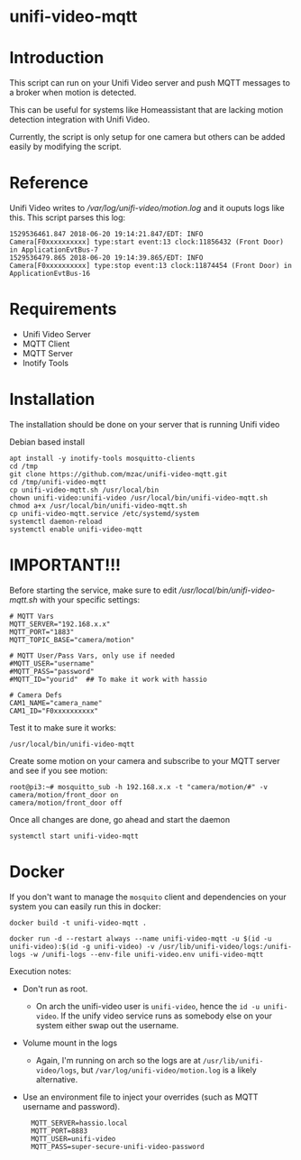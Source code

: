 # unifi-video-mqtt

# Introduction
This script can run on your Unifi Video server and push MQTT messages to a broker when motion is detected.

This can be useful for systems like Homeassistant that are lacking motion detection integration with Unifi Video.

Currently, the script is only setup for one camera but others can be added easily by modifying the script.

# Reference
Unifi Video writes to */var/log/unifi-video/motion.log* and it ouputs logs like this.  This script parses this log:
```
1529536461.847 2018-06-20 19:14:21.847/EDT: INFO   Camera[F0xxxxxxxxxx] type:start event:13 clock:11856432 (Front Door) in ApplicationEvtBus-7
1529536479.865 2018-06-20 19:14:39.865/EDT: INFO   Camera[F0xxxxxxxxxx] type:stop event:13 clock:11874454 (Front Door) in ApplicationEvtBus-16
```

# Requirements
* Unifi Video Server
* MQTT Client
* MQTT Server
* Inotify Tools

# Installation

The installation should be done on your server that is running Unifi video

Debian based install
```
apt install -y inotify-tools mosquitto-clients
cd /tmp
git clone https://github.com/mzac/unifi-video-mqtt.git
cd /tmp/unifi-video-mqtt
cp unifi-video-mqtt.sh /usr/local/bin
chown unifi-video:unifi-video /usr/local/bin/unifi-video-mqtt.sh
chmod a+x /usr/local/bin/unifi-video-mqtt.sh
cp unifi-video-mqtt.service /etc/systemd/system
systemctl daemon-reload
systemctl enable unifi-video-mqtt
```

# IMPORTANT!!!
Before starting the service, make sure to edit */usr/local/bin/unifi-video-mqtt.sh* with your specific
settings:

```
# MQTT Vars
MQTT_SERVER="192.168.x.x"
MQTT_PORT="1883"
MQTT_TOPIC_BASE="camera/motion"

# MQTT User/Pass Vars, only use if needed
#MQTT_USER="username"
#MQTT_PASS="password"
#MQTT_ID="yourid"  ## To make it work with hassio

# Camera Defs
CAM1_NAME="camera_name"
CAM1_ID="F0xxxxxxxxxx"
```

Test it to make sure it works:
```
/usr/local/bin/unifi-video-mqtt
```

Create some motion on your camera and subscribe to your MQTT server and see if you see motion:

```
root@pi3:~# mosquitto_sub -h 192.168.x.x -t "camera/motion/#" -v
camera/motion/front_door on
camera/motion/front_door off
```

Once all changes are done, go ahead and start the daemon
```
systemctl start unifi-video-mqtt
```

# Docker

If you don't want to manage the `mosquito` client and dependencies on your system you can easily run this in docker:

```
docker build -t unifi-video-mqtt .

docker run -d --restart always --name unifi-video-mqtt -u $(id -u unifi-video):$(id -g unifi-video) -v /usr/lib/unifi-video/logs:/unifi-logs -w /unifi-logs --env-file unifi-video.env unifi-video-mqtt
```

Execution notes:
* Don't run as root.
	* On arch the unifi-video user is `unifi-video`, hence the `id -u unifi-video`. If the unify video service runs as somebody else on your system either swap out the username.
* Volume mount in the logs
	*	Again, I'm running on arch so the logs are at `/usr/lib/unifi-video/logs`, but `/var/log/unifi-video/motion.log` is a likely alternative.
* Use an environment file to inject your overrides (such as MQTT username and password).

		MQTT_SERVER=hassio.local
		MQTT_PORT=8883
		MQTT_USER=unifi-video
		MQTT_PASS=super-secure-unifi-video-password
